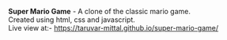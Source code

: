 <b>Super Mario Game</b> - A clone of the classic mario game.
<br>
Created using html, css and javascript.
<br>
Live view at:- https://taruvar-mittal.github.io/super-mario-game/
